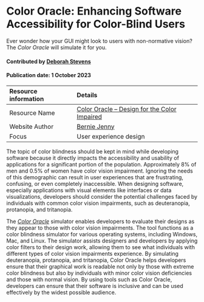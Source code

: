 # Color Oracle: Enhancing Software Accessibility for Color-Blind Users

<!--- deck text start --->
Ever wonder how your GUI might look to users with non-normative vision? The *Color Oracle* will simulate it for you.
<!--- deck text end --->

#### Contributed by [Deborah Stevens](https://github.com/haikudeb)
#### Publication date: 1 October 2023

Resource information | Details
:--- | :--- 
Resource Name  | [Color Oracle – Design for the Color Impaired]( https://colororacle.org/usage.html)
Website Author | [Bernie Jenny](https://berniejenny.info)
Focus          | User experience design

The topic of color blindness should be kept in mind while developing software because it directly impacts the accessibility and usability of applications for a significant portion of the population.
Approximately 8% of men and 0.5% of women have color vision impairment.
Ignoring the needs of this demographic can result in user experiences that are frustrating, confusing, or even completely inaccessible.
When designing software, especially applications with visual elements like interfaces or data visualizations, developers should consider the potential challenges faced by individuals with common color vision impairments, such as deuteranopia, protanopia, and tritanopia.

The *[Color Oracle](https://colororacle.org/index.html)* simulator enables developers to evaluate their designs as they appear to those with color vision impairments.
The tool functions as a color blindness simulator for various operating systems, including Windows, Mac, and Linux.
The simulator assists designers and developers by applying color filters to their design work, allowing them to see what individuals with different types of color vision impairments experience.
By simulating deuteranopia, protanopia, and tritanopia, Color Oracle helps developers ensure that their graphical work is readable not only by those with extreme color blindness but also by individuals with minor color vision deficiencies and those with normal vision.
By using tools such as Color Oracle, developers can ensure that their software is inclusive and can be used effectively by the widest possible audience.

<!---
Publish: yes
Topics: Development Tools, User Experience Design
RSS update: 2023-10-01
--->
